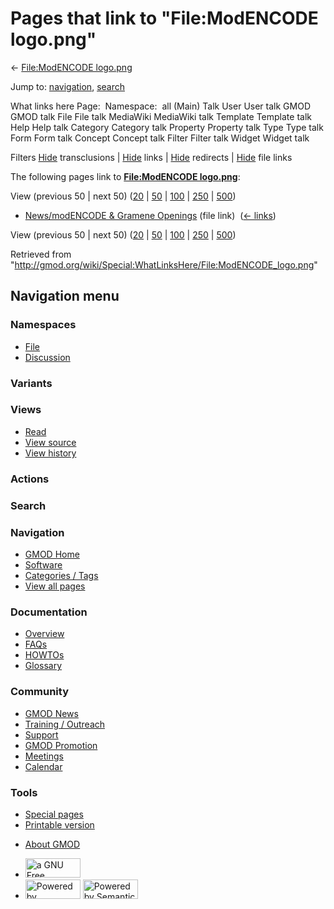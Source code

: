 <div id="mw-page-base" class="noprint">

</div>

<div id="mw-head-base" class="noprint">

</div>

<div id="content" class="mw-body" role="main">

<span id="top"></span>

<div id="mw-js-message" style="display:none;">

</div>



# <span dir="auto">Pages that link to "File:ModENCODE logo.png"</span>

<div id="bodyContent">

<div id="contentSub">

← [File:ModENCODE
logo.png](/wiki/File:ModENCODE_logo.png "File:ModENCODE logo.png")

</div>

<div id="jump-to-nav" class="mw-jump">

Jump to: [navigation](#mw-navigation), [search](#p-search)

</div>

<div id="mw-content-text">

What links here Page:  Namespace:  all (Main) Talk User User talk GMOD
GMOD talk File File talk MediaWiki MediaWiki talk Template Template talk
Help Help talk Category Category talk Property Property talk Type Type
talk Form Form talk Concept Concept talk Filter Filter talk Widget
Widget talk

Filters
[Hide](/mediawiki/index.php?title=Special:WhatLinksHere/File:ModENCODE_logo.png&hidetrans=1 "Special:WhatLinksHere/File:ModENCODE logo.png")
transclusions \|
[Hide](/mediawiki/index.php?title=Special:WhatLinksHere/File:ModENCODE_logo.png&hidelinks=1 "Special:WhatLinksHere/File:ModENCODE logo.png")
links \|
[Hide](/mediawiki/index.php?title=Special:WhatLinksHere/File:ModENCODE_logo.png&hideredirs=1 "Special:WhatLinksHere/File:ModENCODE logo.png")
redirects \|
[Hide](/mediawiki/index.php?title=Special:WhatLinksHere/File:ModENCODE_logo.png&hideimages=1 "Special:WhatLinksHere/File:ModENCODE logo.png")
file links

The following pages link to **[File:ModENCODE
logo.png](/wiki/File:ModENCODE_logo.png "File:ModENCODE logo.png")**:

View (previous 50 \| next 50)
([20](/mediawiki/index.php?title=Special:WhatLinksHere/File:ModENCODE_logo.png&limit=20 "Special:WhatLinksHere/File:ModENCODE logo.png")
\|
[50](/mediawiki/index.php?title=Special:WhatLinksHere/File:ModENCODE_logo.png&limit=50 "Special:WhatLinksHere/File:ModENCODE logo.png")
\|
[100](/mediawiki/index.php?title=Special:WhatLinksHere/File:ModENCODE_logo.png&limit=100 "Special:WhatLinksHere/File:ModENCODE logo.png")
\|
[250](/mediawiki/index.php?title=Special:WhatLinksHere/File:ModENCODE_logo.png&limit=250 "Special:WhatLinksHere/File:ModENCODE logo.png")
\|
[500](/mediawiki/index.php?title=Special:WhatLinksHere/File:ModENCODE_logo.png&limit=500 "Special:WhatLinksHere/File:ModENCODE logo.png"))

- [News/modENCODE & Gramene
  Openings](/wiki/News/modENCODE_%26_Gramene_Openings "News/modENCODE & Gramene Openings")
  (file link) ‎ <span class="mw-whatlinkshere-tools">([←
  links](/mediawiki/index.php?title=Special:WhatLinksHere&target=News%2FmodENCODE+%26+Gramene+Openings "Special:WhatLinksHere"))</span>

View (previous 50 \| next 50)
([20](/mediawiki/index.php?title=Special:WhatLinksHere/File:ModENCODE_logo.png&limit=20 "Special:WhatLinksHere/File:ModENCODE logo.png")
\|
[50](/mediawiki/index.php?title=Special:WhatLinksHere/File:ModENCODE_logo.png&limit=50 "Special:WhatLinksHere/File:ModENCODE logo.png")
\|
[100](/mediawiki/index.php?title=Special:WhatLinksHere/File:ModENCODE_logo.png&limit=100 "Special:WhatLinksHere/File:ModENCODE logo.png")
\|
[250](/mediawiki/index.php?title=Special:WhatLinksHere/File:ModENCODE_logo.png&limit=250 "Special:WhatLinksHere/File:ModENCODE logo.png")
\|
[500](/mediawiki/index.php?title=Special:WhatLinksHere/File:ModENCODE_logo.png&limit=500 "Special:WhatLinksHere/File:ModENCODE logo.png"))

</div>

<div class="printfooter">

Retrieved from
"<http://gmod.org/wiki/Special:WhatLinksHere/File:ModENCODE_logo.png>"

</div>

<div id="catlinks" class="catlinks catlinks-allhidden">

</div>

<div class="visualClear">

</div>

</div>

</div>

<div id="mw-navigation">

## Navigation menu

<div id="mw-head">



<div id="left-navigation">

<div id="p-namespaces" class="vectorTabs" role="navigation"
aria-labelledby="p-namespaces-label">

### Namespaces

- <span id="ca-nstab-image"><a href="/wiki/File:ModENCODE_logo.png" accesskey="c"
  title="View the file page [c]">File</a></span>
- <span id="ca-talk"><a
  href="/mediawiki/index.php?title=File_talk:ModENCODE_logo.png&amp;action=edit&amp;redlink=1"
  accesskey="t"
  title="Discussion about the content page [t]">Discussion</a></span>

</div>

<div id="p-variants" class="vectorMenu emptyPortlet" role="navigation"
aria-labelledby="p-variants-label">

### 

### Variants[](#)

<div class="menu">

</div>

</div>

</div>

<div id="right-navigation">

<div id="p-views" class="vectorTabs" role="navigation"
aria-labelledby="p-views-label">

### Views

- <span id="ca-view">[Read](/wiki/File:ModENCODE_logo.png)</span>
- <span id="ca-viewsource"><a
  href="/mediawiki/index.php?title=File:ModENCODE_logo.png&amp;action=edit"
  accesskey="e" title="This page is protected.
  You can view its source [e]">View source</a></span>
- <span id="ca-history"><a
  href="/mediawiki/index.php?title=File:ModENCODE_logo.png&amp;action=history"
  accesskey="h" title="Past revisions of this page [h]">View history</a></span>

</div>

<div id="p-cactions" class="vectorMenu emptyPortlet" role="navigation"
aria-labelledby="p-cactions-label">

### Actions[](#)

<div class="menu">

</div>

</div>

<div id="p-search" role="search">

### Search

<div id="simpleSearch">

</div>

</div>

</div>

</div>

<div id="mw-panel">

<div id="p-logo" role="banner">

<a href="/wiki/Main_Page"
style="background-image: url(http://gmod.org/images/GMOD-cogs.png);"
title="Visit the main page"></a>

</div>

<div id="p-Navigation" class="portal" role="navigation"
aria-labelledby="p-Navigation-label">

### Navigation

<div class="body">

- <span id="n-GMOD-Home">[GMOD Home](/wiki/Main_Page)</span>
- <span id="n-Software">[Software](/wiki/GMOD_Components)</span>
- <span id="n-Categories-.2F-Tags">[Categories /
  Tags](/wiki/Categories)</span>
- <span id="n-View-all-pages">[View all
  pages](/wiki/Special:AllPages)</span>

</div>

</div>

<div id="p-Documentation" class="portal" role="navigation"
aria-labelledby="p-Documentation-label">

### Documentation

<div class="body">

- <span id="n-Overview">[Overview](/wiki/Overview)</span>
- <span id="n-FAQs">[FAQs](/wiki/Category:FAQ)</span>
- <span id="n-HOWTOs">[HOWTOs](/wiki/Category:HOWTO)</span>
- <span id="n-Glossary">[Glossary](/wiki/Glossary)</span>

</div>

</div>

<div id="p-Community" class="portal" role="navigation"
aria-labelledby="p-Community-label">

### Community

<div class="body">

- <span id="n-GMOD-News">[GMOD News](/wiki/GMOD_News)</span>
- <span id="n-Training-.2F-Outreach">[Training /
  Outreach](/wiki/Training_and_Outreach)</span>
- <span id="n-Support">[Support](/wiki/Support)</span>
- <span id="n-GMOD-Promotion">[GMOD
  Promotion](/wiki/GMOD_Promotion)</span>
- <span id="n-Meetings">[Meetings](/wiki/Meetings)</span>
- <span id="n-Calendar">[Calendar](/wiki/Calendar)</span>

</div>

</div>

<div id="p-tb" class="portal" role="navigation"
aria-labelledby="p-tb-label">

### Tools

<div class="body">

- <span id="t-specialpages"><a href="/wiki/Special:SpecialPages" accesskey="q"
  title="A list of all special pages [q]">Special pages</a></span>
- <span id="t-print"><a
  href="/mediawiki/index.php?title=Special:WhatLinksHere/File:ModENCODE_logo.png&amp;printable=yes"
  rel="alternate" accesskey="p"
  title="Printable version of this page [p]">Printable version</a></span>

</div>

</div>

</div>

</div>

<div id="footer" role="contentinfo">

- <span id="footer-places-about">[About
  GMOD](/wiki/GMOD:About "GMOD:About")</span>

<!-- -->

- <span id="footer-copyrightico">[<img src="http://www.gnu.org/graphics/gfdl-logo-small.png" width="88"
  height="31" alt="a GNU Free Documentation License" />](http://www.gnu.org/licenses/fdl-1.3.html)</span>
- <span id="footer-poweredbyico">[<img src="/mediawiki/skins/common/images/poweredby_mediawiki_88x31.png"
  width="88" height="31" alt="Powered by MediaWiki" />](//www.mediawiki.org/)
  [<img
  src="/mediawiki/extensions/SemanticMediaWiki/includes/../resources/images/smw_button.png"
  width="88" height="31" alt="Powered by Semantic MediaWiki" />](https://www.semantic-mediawiki.org/wiki/Semantic_MediaWiki)</span>

<div style="clear:both">

</div>

</div>
